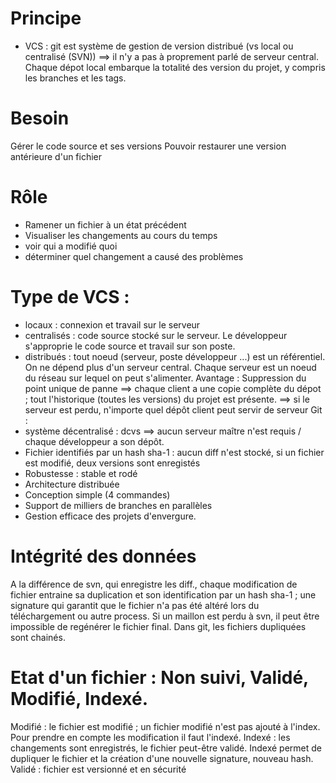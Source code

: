 # Principe
- VCS : git est système de gestion de version distribué (vs local ou centralisé (SVN))
==> il n'y a pas à proprement parlé de serveur central. 
Chaque dépot local embarque la totalité des version du projet, y compris les branches et les tags.

# Besoin
Gérer le code source et ses versions
Pouvoir restaurer une version antérieure d'un fichier

# Rôle
- Ramener un fichier à un état précédent
- Visualiser les changements au cours du temps
- voir qui a modifié quoi
- déterminer quel changement a causé des problèmes

# Type de VCS : 
- locaux : connexion et travail sur le serveur
- centralisés : code source stocké sur le serveur. Le développeur s'approprie le code source et travail sur son poste.
- distribués : tout noeud (serveur, poste développeur ...) est un référentiel. On ne dépend plus d'un serveur central.
Chaque serveur est un noeud du réseau sur lequel on peut s'alimenter.
Avantage : Suppression du point unique de panne 
==> chaque client a une copie complète du dépot ; tout l'historique (toutes les versions) du projet est présente.
==> si le serveur est perdu, n'importe quel dépôt client peut servir de serveur
Git : 
- système décentralisé : dcvs ==> aucun serveur maître n'est requis / chaque développeur a son dépôt.
- Fichier identifiés par un hash sha-1 : aucun diff n'est stocké, si un fichier est modifié, deux versions sont enregistés
- Robustesse : stable et rodé
- Architecture distribuée
- Conception simple (4 commandes)
- Support de milliers de branches en parallèles
- Gestion efficace des projets d'envergure.

# Intégrité  des données
A la différence de svn, qui enregistre les diff., chaque modification de fichier entraine sa duplication 
et son identification par un hash sha-1 ; une signature qui garantit que le fichier n'a pas été altéré lors du téléchargement
ou autre process.
Si un maillon est perdu à svn, il peut être impossible de regénérer le fichier final.
Dans git, les fichiers dupliquées sont chainés.

# Etat d'un fichier : Non suivi, Validé, Modifié, Indexé.
Modifié : le fichier est modifié ; un fichier modifié n'est pas ajouté à l'index. 
Pour prendre en compte les modification il faut l'indexé.
Indexé : les changements sont enregistrés, le fichier peut-être validé. 
Indexé permet de dupliquer le fichier et la création d'une nouvelle signature, nouveau hash.
Validé : fichier est versionné et en sécurité 
